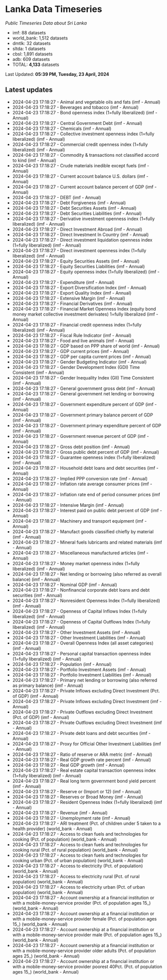 # Lanka Data Timeseries
*Public Timeseries Data about Sri Lanka*

* imf: 88 datasets
* world_bank: 1,512 datasets
* dmtlk: 32 datasets
* sltda: 1 datasets
* cbsl: 1,891 datasets
* adb: 609 datasets
* TOTAL: **4,133** datasets

Last Updated: **05:39 PM, Tuesday, 23 April, 2024**

## Latest updates

* 2024-04-23 17:18:27 - Animal and vegetable oils and fats (imf - Annual)
* 2024-04-23 17:18:27 - Beverages and tobacco (imf - Annual)
* 2024-04-23 17:18:27 - Bond openness index (1=fully liberalized) (imf - Annual)
* 2024-04-23 17:18:27 - Central Government Debt (imf - Annual)
* 2024-04-23 17:18:27 - Chemicals (imf - Annual)
* 2024-04-23 17:18:27 - Collective investment openness index (1=fully liberalized) (imf - Annual)
* 2024-04-23 17:18:27 - Commercial credit openness index (1=fully liberalized) (imf - Annual)
* 2024-04-23 17:18:27 - Commodity & transactions not classified accord to kind (imf - Annual)
* 2024-04-23 17:18:27 - Crude materials inedible except fuels (imf - Annual)
* 2024-04-23 17:18:27 - Current account balance U.S. dollars (imf - Annual)
* 2024-04-23 17:18:27 - Current account balance percent of GDP (imf - Annual)
* 2024-04-23 17:18:27 - DEBT (imf - Annual)
* 2024-04-23 17:18:27 - Debt Forgiveness (imf - Annual)
* 2024-04-23 17:18:27 - Debt Securities Assets (imf - Annual)
* 2024-04-23 17:18:27 - Debt Securities Liabilities (imf - Annual)
* 2024-04-23 17:18:27 - Derivative investment openness index (1=fully liberalized) (imf - Annual)
* 2024-04-23 17:18:27 - Direct Investment Abroad (imf - Annual)
* 2024-04-23 17:18:27 - Direct Investment In Country (imf - Annual)
* 2024-04-23 17:18:27 - Direct investment liquidation openness index (1=fully liberalized) (imf - Annual)
* 2024-04-23 17:18:27 - Direct investment openness index (1=fully liberalized) (imf - Annual)
* 2024-04-23 17:18:27 - Equity Securities Assets (imf - Annual)
* 2024-04-23 17:18:27 - Equity Securities Liabilities (imf - Annual)
* 2024-04-23 17:18:27 - Equity openness index (1=fully liberalized) (imf - Annual)
* 2024-04-23 17:18:27 - Expenditure (imf - Annual)
* 2024-04-23 17:18:27 - Export Diversification Index (imf - Annual)
* 2024-04-23 17:18:27 - Export Quality Index (imf - Annual)
* 2024-04-23 17:18:27 - Extensive Margin (imf - Annual)
* 2024-04-23 17:18:27 - Financial Derivatives (imf - Annual)
* 2024-04-23 17:18:27 - Financial Market Openness Index (equity bond money market collective investment derivates) 1=fully liberalized (imf - Annual)
* 2024-04-23 17:18:27 - Financial credit openness index (1=fully liberalized) (imf - Annual)
* 2024-04-23 17:18:27 - Fiscal Rule Indicator (imf - Annual)
* 2024-04-23 17:18:27 - Food and live animals (imf - Annual)
* 2024-04-23 17:18:27 - GDP based on PPP share of world (imf - Annual)
* 2024-04-23 17:18:27 - GDP current prices (imf - Annual)
* 2024-04-23 17:18:27 - GDP per capita current prices (imf - Annual)
* 2024-04-23 17:18:27 - Gender Budgeting Indicator (imf - Annual)
* 2024-04-23 17:18:27 - Gender Development Index (GDI) Time Consistent (imf - Annual)
* 2024-04-23 17:18:27 - Gender Inequality Index (GII) Time Consistent (imf - Annual)
* 2024-04-23 17:18:27 - General government gross debt (imf - Annual)
* 2024-04-23 17:18:27 - General government net lending or borrowing (imf - Annual)
* 2024-04-23 17:18:27 - Government expenditure percent of GDP (imf - Annual)
* 2024-04-23 17:18:27 - Government primary balance percent of GDP (imf - Annual)
* 2024-04-23 17:18:27 - Government primary expenditure percent of GDP (imf - Annual)
* 2024-04-23 17:18:27 - Government revenue percent of GDP (imf - Annual)
* 2024-04-23 17:18:27 - Gross debt position (imf - Annual)
* 2024-04-23 17:18:27 - Gross public debt percent of GDP (imf - Annual)
* 2024-04-23 17:18:27 - Guarantee openness index (1=fully liberalized) (imf - Annual)
* 2024-04-23 17:18:27 - Household debt loans and debt securities (imf - Annual)
* 2024-04-23 17:18:27 - Implied PPP conversion rate (imf - Annual)
* 2024-04-23 17:18:27 - Inflation rate average consumer prices (imf - Annual)
* 2024-04-23 17:18:27 - Inflation rate end of period consumer prices (imf - Annual)
* 2024-04-23 17:18:27 - Intensive Margin (imf - Annual)
* 2024-04-23 17:18:27 - Interest paid on public debt percent of GDP (imf - Annual)
* 2024-04-23 17:18:27 - Machinery and transport equipment (imf - Annual)
* 2024-04-23 17:18:27 - Manufact goods classified chiefly by material (imf - Annual)
* 2024-04-23 17:18:27 - Mineral fuels lubricants and related materials (imf - Annual)
* 2024-04-23 17:18:27 - Miscellaneous manufactured articles (imf - Annual)
* 2024-04-23 17:18:27 - Money market openness index (1=fully liberalized) (imf - Annual)
* 2024-04-23 17:18:27 - Net lending or borrowing (also referred as overall balance) (imf - Annual)
* 2024-04-23 17:18:27 - Nominal GDP (imf - Annual)
* 2024-04-23 17:18:27 - Nonfinancial corporate debt loans and debt securities (imf - Annual)
* 2024-04-23 17:18:27 - Nonresident Openness Index (1=fully liberalized) (imf - Annual)
* 2024-04-23 17:18:27 - Openness of Capital Inflows Index (1=fully liberalized) (imf - Annual)
* 2024-04-23 17:18:27 - Openness of Capital Outflows Index (1=fully liberalized) (imf - Annual)
* 2024-04-23 17:18:27 - Other Investment Assets (imf - Annual)
* 2024-04-23 17:18:27 - Other Investment Liabilities (imf - Annual)
* 2024-04-23 17:18:27 - Overall Openness Index (all asset categories) (imf - Annual)
* 2024-04-23 17:18:27 - Personal capital transaction openness index (1=fully liberalized) (imf - Annual)
* 2024-04-23 17:18:27 - Population (imf - Annual)
* 2024-04-23 17:18:27 - Portfolio Investment Assets (imf - Annual)
* 2024-04-23 17:18:27 - Portfolio Investment Liabilities (imf - Annual)
* 2024-04-23 17:18:27 - Primary net lending or borrowing (also referred as primary balance) (imf - Annual)
* 2024-04-23 17:18:27 - Private Inflows excluding Direct Investment (Pct. of GDP) (imf - Annual)
* 2024-04-23 17:18:27 - Private Inflows excluding Direct Investment (imf - Annual)
* 2024-04-23 17:18:27 - Private Outflows excluding Direct Investment (Pct. of GDP) (imf - Annual)
* 2024-04-23 17:18:27 - Private Outflows excluding Direct Investment (imf - Annual)
* 2024-04-23 17:18:27 - Private debt loans and debt securities (imf - Annual)
* 2024-04-23 17:18:27 - Proxy for Official Other Investment Liabilities (imf - Annual)
* 2024-04-23 17:18:27 - Ratio of reserve or ARA metric (imf - Annual)
* 2024-04-23 17:18:27 - Real GDP growth rate percent (imf - Annual)
* 2024-04-23 17:18:27 - Real GDP growth (imf - Annual)
* 2024-04-23 17:18:27 - Real estate capital transaction openness index (1=fully liberalized) (imf - Annual)
* 2024-04-23 17:18:27 - Real long term government bond yield percent (imf - Annual)
* 2024-04-23 17:18:27 - Reserve or (Import or 12) (imf - Annual)
* 2024-04-23 17:18:27 - Reserves or Broad Money (imf - Annual)
* 2024-04-23 17:18:27 - Resident Openness Index (1=fully liberalized) (imf - Annual)
* 2024-04-23 17:18:27 - Revenue (imf - Annual)
* 2024-04-23 17:18:27 - Unemployment rate (imf - Annual)
* 2024-04-23 17:18:27 - ARI treatment (Pct. of children under 5 taken to a health provider) (world_bank - Annual)
* 2024-04-23 17:18:27 - Access to clean fuels and technologies for cooking (Pct. of population) (world_bank - Annual)
* 2024-04-23 17:18:27 - Access to clean fuels and technologies for cooking rural (Pct. of rural population) (world_bank - Annual)
* 2024-04-23 17:18:27 - Access to clean fuels and technologies for cooking urban (Pct. of urban population) (world_bank - Annual)
* 2024-04-23 17:18:27 - Access to electricity (Pct. of population) (world_bank - Annual)
* 2024-04-23 17:18:27 - Access to electricity rural (Pct. of rural population) (world_bank - Annual)
* 2024-04-23 17:18:27 - Access to electricity urban (Pct. of urban population) (world_bank - Annual)
* 2024-04-23 17:18:27 - Account ownership at a financial institution or with a mobile-money-service provider (Pct. of population ages 15_) (world_bank - Annual)
* 2024-04-23 17:18:27 - Account ownership at a financial institution or with a mobile-money-service provider female (Pct. of population ages 15_) (world_bank - Annual)
* 2024-04-23 17:18:27 - Account ownership at a financial institution or with a mobile-money-service provider male (Pct. of population ages 15_) (world_bank - Annual)
* 2024-04-23 17:18:27 - Account ownership at a financial institution or with a mobile-money-service provider older adults (Pct. of population ages 25_) (world_bank - Annual)
* 2024-04-23 17:18:27 - Account ownership at a financial institution or with a mobile-money-service provider poorest 40Pct. (Pct. of population ages 15_) (world_bank - Annual)